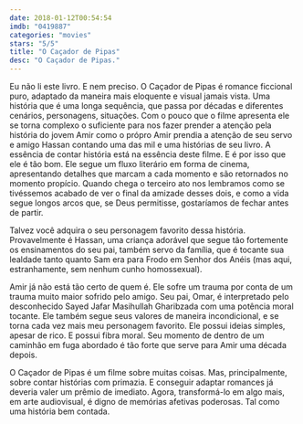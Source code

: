 ```yaml
---
date: 2018-01-12T00:54:54
imdb: "0419887"
categories: "movies"
stars: "5/5"
title: "O Caçador de Pipas"
desc: "O Caçador de Pipas."
---
```

Eu não li este livro. E nem preciso. O Caçador de Pipas é romance ficcional puro, adaptado da maneira mais eloquente e visual jamais vista. Uma história que é uma longa sequência, que passa por décadas e diferentes cenários, personagens, situações. Com o pouco que o filme apresenta ele se torna complexo o suficiente para nos fazer prender a atenção pela história do jovem Amir como o própro Amir prendia a atenção de seu servo e amigo Hassan contando uma das mil e uma histórias de seu livro. A essência de contar história está na essência deste filme. E é por isso que ele é tão bom. Ele segue um fluxo literário em forma de cinema, apresentando detalhes que marcam a cada momento e são retornados no momento propício. Quando chega o terceiro ato nos lembramos como se tivéssemos acabado de ver o final da amizade desses dois, e como a vida segue longos arcos que, se Deus permitisse, gostaríamos de fechar antes de partir.

Talvez você adquira o seu personagem favorito dessa história. Provavelmente é Hassan, uma criança adorável que segue tão fortemente os ensinamentos do seu pai, também servo da família, que é tocante sua lealdade tanto quanto Sam era para Frodo em Senhor dos Anéis (mas aqui, estranhamente, sem nenhum cunho homossexual).

Amir já não está tão certo de quem é. Ele sofre um trauma por conta de um trauma muito maior sofrido pelo amigo. Seu pai, Omar, é interpretado pelo desconhecido Sayed Jafar Masihullah Gharibzada com uma potência moral tocante. Ele também segue seus valores de maneira incondicional, e se torna cada vez mais meu personagem favorito. Ele possui ideias simples, apesar de rico. E possui fibra moral. Seu momento de dentro de um caminhão em fuga abordado é tão forte que serve para Amir uma década depois.

O Caçador de Pipas é um filme sobre muitas coisas. Mas, principalmente, sobre contar histórias com primazia. E conseguir adaptar romances já deveria valer um prêmio de imediato. Agora, transformá-lo em algo mais, em arte audiovisual, é digno de memórias afetivas poderosas. Tal como uma história bem contada.
